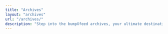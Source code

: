```yaml
---
title: "Archives"
layout: "archives"
url: "/archives/"
description: "Step into the bumpXfeed archives, your ultimate destination for digging up the best in pro wrestling content. From classic WWE moments to AEW's latest drama, explore years of wrestling history in one place."
---
```

